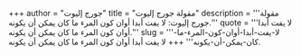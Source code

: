 +++
author = "جورج إليوت"
title = "مقولة جورج إليوت"
description = '''مقولة جورج إليوت: لا يفت أبدا أوان كون المرء ما كان يمكن أن يكونه.'''
quote = '''لا يفت أبدا أوان كون المرء ما كان يمكن أن يكونه.'''
slug = '''لا-يفت-أبدا-أوان-كون-المرء-ما-كان-يمكن-أن-يكونه'''
+++
لا يفت أبدا أوان كون المرء ما كان يمكن أن يكونه.
